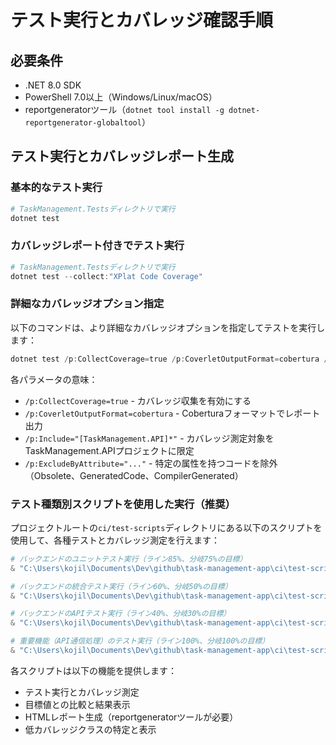 # テスト実行とカバレッジ確認手順

## 必要条件
- .NET 8.0 SDK
- PowerShell 7.0以上（Windows/Linux/macOS）
- reportgeneratorツール（`dotnet tool install -g dotnet-reportgenerator-globaltool`）

## テスト実行とカバレッジレポート生成

### 基本的なテスト実行
```powershell
# TaskManagement.Testsディレクトリで実行
dotnet test
```

### カバレッジレポート付きでテスト実行
```powershell
# TaskManagement.Testsディレクトリで実行
dotnet test --collect:"XPlat Code Coverage"
```

### 詳細なカバレッジオプション指定
以下のコマンドは、より詳細なカバレッジオプションを指定してテストを実行します：

```powershell
dotnet test /p:CollectCoverage=true /p:CoverletOutputFormat=cobertura /p:Include="[TaskManagement.API]*" /p:ExcludeByAttribute="Obsolete%2cGeneratedCodeAttribute%2cCompilerGeneratedAttribute"
```

各パラメータの意味：
- `/p:CollectCoverage=true` - カバレッジ収集を有効にする
- `/p:CoverletOutputFormat=cobertura` - Coberturaフォーマットでレポート出力
- `/p:Include="[TaskManagement.API]*"` - カバレッジ測定対象をTaskManagement.APIプロジェクトに限定
- `/p:ExcludeByAttribute="..."` - 特定の属性を持つコードを除外（Obsolete、GeneratedCode、CompilerGenerated）

### テスト種類別スクリプトを使用した実行（推奨）
プロジェクトルートの`ci/test-scripts`ディレクトリにある以下のスクリプトを使用して、各種テストとカバレッジ測定を行えます：

```powershell
# バックエンドのユニットテスト実行（ライン85%、分岐75%の目標）
& "C:\Users\kojil\Documents\Dev\github\task-management-app\ci\test-scripts\run-backend-unittest.ps1"

# バックエンドの統合テスト実行（ライン60%、分岐50%の目標）
& "C:\Users\kojil\Documents\Dev\github\task-management-app\ci\test-scripts\run-backend-integrationtest.ps1"

# バックエンドのAPIテスト実行（ライン40%、分岐30%の目標）
& "C:\Users\kojil\Documents\Dev\github\task-management-app\ci\test-scripts\run-backend-apitest.ps1"

# 重要機能（API通信処理）のテスト実行（ライン100%、分岐100%の目標）
& "C:\Users\kojil\Documents\Dev\github\task-management-app\ci\test-scripts\run-criticaltest.ps1"
```

各スクリプトは以下の機能を提供します：
- テスト実行とカバレッジ測定
- 目標値との比較と結果表示
- HTMLレポート生成（reportgeneratorツールが必要）
- 低カバレッジクラスの特定と表示
